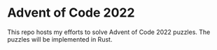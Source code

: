 # Advent of Code 2022
This repo hosts my efforts to solve Advent of Code 2022 puzzles.
The puzzles will be implemented in Rust.
